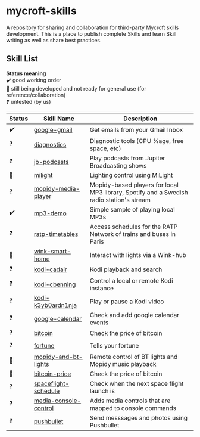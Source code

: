 # mycroft-skills
A repository for sharing and collaboration for third-party Mycroft skills  
development.  This is a place to publish complete Skills and learn Skill  
writing as well as share best practices.

## Skill List

**Status meaning**  
:heavy_check_mark: good working order  
:construction:     still being developed and not ready for general use (for reference/collaboration)  
:question:         untested (by us)


| Status              | Skill Name                                                     | Description                                                                              |  
| ------------------- | -------------------------------------------------------------- | -------------------------------------                                                    |  
| :heavy_check_mark:  | [google-gmail](../../wiki/SKILL-google-gmail)                  | Get emails from your Gmail Inbox                                                         |  
| :question:          | [diagnostics](../../wiki/SKILL-diagnostics)                    | Diagnostic tools (CPU %age, free space, etc)                                             |
| :question:          | [jb-podcasts](../../wiki/SKILL-Jupiter-Broadcasting-Podcasts)  | Play podcasts from Jupiter Broadcasting shows                                            |
| :construction:      | [milight](../../wiki/SKILL-milight)                            | Lighting control using MiLight                                                           |
| :question:          | [mopidy-media-player](../../wiki/SKILL-Mopidy-Media-Players)   | Mopidy-based players for local MP3 library, Spotify and a Swedish radio station's stream |
| :heavy_check_mark:  | [mp3-demo](../../wiki/SKILL-mp3-demo)                          | Simple sample of playing local MP3s                                                      |
| :question:          | [ratp-timetables](../../wiki/SKILL-ratp-timetables)            | Access schedules for the RATP Network of trains and buses in Paris                       |
| :construction:      | [wink-smart-home](../../wiki/SKILL-wink)                       | Interact with lights via a Wink-hub                                                      |  
| :question:          | [kodi-cadair](../../wiki/SKILL-cadair-kodi)                    | Kodi playback and search                                                                 |
| :question:          | [kodi-cbenning](../../wiki/SKILL-cbenning-kodi)                | Control a local or remote Kodi instance                                                  |
| :question:          | [kodi-k3yb0ardn1nja](../../wiki/SKILL-kodi-k3yb0ardn1nja)      | Play or pause a Kodi video                                                               | 
| :question:          | [google-calendar](../../wiki/SKILL-google-calendar)            | Check and add google calendar events                                                     |
| :question:          | [bitcoin](../../wiki/SKILL-bitcoin)                            | Check the price of bitcoin                                                               |
| :question:          | [fortune](../../wiki/SKILL-fortune)                            | Tells your fortune                                                                       |
| :construction:      | [mopidy-and-bt-lights](../../wiki/SKILL-mopidy-and-bt-lights)  | Remote control of BT lights and Mopidy music playback                                    |
| :construction:      | [bitcoin-price](../../wiki/SKILL-bitcoin-price)                | Check the price of bitcoin                                                               |
| :question:          | [spaceflight-schedule](../../wiki/SKILL-spaceflight-schedule)  | Check when the next space flight launch is                                               |
| :question:          | [media-console-control](../../wiki/SKILL-media-console-control)| Adds media controls that are mapped to console commands                                  |
| :question:          | [pushbullet](../../wiki/SKILL-pushbullet)                      | Send messsages and photos using Pushbullet                                               |
